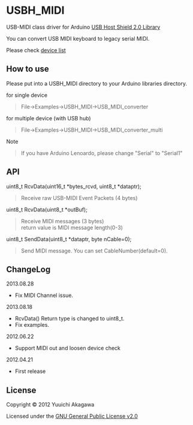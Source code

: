 USBH_MIDI
=========

USB-MIDI class driver for Arduino [USB Host Shield 2.0 Library][UHS2]

You can convert USB MIDI keyboard  to legacy serial MIDI.

Please check [device list][wiki]

How to use
----------
Please put into a USBH_MIDI directory to your Arduino libraries directory.

for single device
> File->Examples->USBH_MIDI->USB_MIDI_converter

for multiple device (with USB hub)
> File->Examples->USBH_MIDI->USB_MIDI_converter_multi

Note
> If you have Arduino Lenoardo, please change "Serial" to "Serial1"

API
---

uint8_t RcvData(uint16_t *bytes_rcvd, uint8_t *dataptr);
> Receive raw USB-MIDI Event Packets (4 bytes)

uint8_t RcvData(uint8_t *outBuf);
> Receive MIDI messages (3 bytes)  
return value is MIDI message length(0-3)

uint8_t SendData(uint8_t *dataptr, byte nCable=0);
> Send MIDI message. You can set CableNumber(default=0).

ChangeLog
---------

2013.08.28
* Fix MIDI Channel issue.

2013.08.18  
* RcvData() Return type is changed to uint8_t.
* Fix examples.

2012.06.22  
* Support MIDI out and loosen device check

2012.04.21  
* First release



License
-------
Copyright &copy; 2012 Yuuichi Akagawa

Licensed under the [GNU General Public License v2.0][GPL2]

[GPL2]: http://www.gnu.org/licenses/gpl2.html
[wiki]: https://github.com/YuuichiAkagawa/USBH_MIDI/wiki
[UHS2]: https://github.com/felis/USB_Host_Shield_2.0
